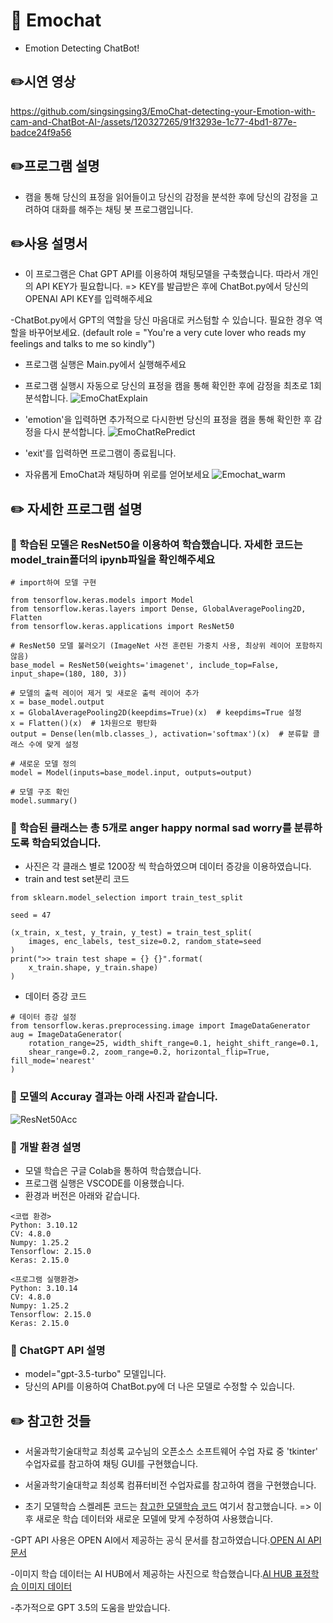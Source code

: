 # 🔎 Emochat
- Emotion Detecting ChatBot!

## ✏️시연 영상


https://github.com/singsingsing3/EmoChat-detecting-your-Emotion-with-cam-and-ChatBot-AI-/assets/120327265/91f3293e-1c77-4bd1-877e-badce24f9a56


## ✏️프로그램 설명
- 캠을 통해 당신의 표정을 읽어들이고 당신의 감정을 분석한 후에 당신의 감정을 고려하여 대화를 해주는 채팅 봇 프로그램입니다.



## ✏️사용 설명서
- 이 프로그램은 Chat GPT API를 이용하여 채팅모델을 구축했습니다. 따라서 개인의 API KEY가 필요합니다.
  => KEY를 발급받은 후에 ChatBot.py에서 당신의 OPENAI API KEY를 입력해주세요

-ChatBot.py에서 GPT의 역할을 당신 마음대로 커스텀할 수 있습니다. 필요한 경우 역할을 바꾸어보세요.
(default role = "You're a very cute lover who reads my feelings and talks to me so kindly")
- 프로그램 실행은 Main.py에서 실행해주세요
  
- 프로그램 실행시 자동으로 당신의 표정을 캠을 통해 확인한 후에 감정을 최초로 1회 분석합니다.
  ![EmoChatExplain](https://github.com/singsingsing3/EmoChat-detecting-your-Emotion-with-cam-and-ChatBot-AI-/assets/120327265/12871d87-9e5a-4db0-affb-72a23bd4f895)

- 'emotion'을 입력하면 추가적으로 다시한번 당신의 표정을 캠을 통해 확인한 후 감정을 다시 분석합니다.
![EmoChatRePredict](https://github.com/singsingsing3/EmoChat-detecting-your-Emotion-with-cam-and-ChatBot-AI-/assets/120327265/c0188390-5311-4b0e-af12-e9a13d9f93c2)

  
- 'exit'를 입력하면 프로그램이 종료됩니다.

- 자유롭게 EmoChat과 채팅하며 위로를 얻어보세요
  ![Emochat_warm](https://github.com/singsingsing3/EmoChat-detecting-your-Emotion-with-cam-and-ChatBot-AI-/assets/120327265/cf7d419c-1157-4314-801f-e58a9d3dc73f)


## ✏️ 자세한 프로그램 설명

### 💬 학습된 모델은 ResNet50을 이용하여 학습했습니다. 자세한 코드는 model_train폴더의 ipynb파일을 확인해주세요
```
# import하여 모델 구현

from tensorflow.keras.models import Model
from tensorflow.keras.layers import Dense, GlobalAveragePooling2D, Flatten
from tensorflow.keras.applications import ResNet50

# ResNet50 모델 불러오기 (ImageNet 사전 훈련된 가중치 사용, 최상위 레이어 포함하지 않음)
base_model = ResNet50(weights='imagenet', include_top=False, input_shape=(180, 180, 3))

# 모델의 출력 레이어 제거 및 새로운 출력 레이어 추가
x = base_model.output
x = GlobalAveragePooling2D(keepdims=True)(x)  # keepdims=True 설정
x = Flatten()(x)  # 1차원으로 평탄화
output = Dense(len(mlb.classes_), activation='softmax')(x)  # 분류할 클래스 수에 맞게 설정

# 새로운 모델 정의
model = Model(inputs=base_model.input, outputs=output)

# 모델 구조 확인
model.summary()

```
### 💬 학습된 클래스는 총 5개로 anger happy normal sad worry를 분류하도록 학습되었습니다.
- 사진은 각 클래스 별로 1200장 씩 학습하였으며 데이터 증강을 이용하였습니다.
- train and test set분리 코드
```
from sklearn.model_selection import train_test_split

seed = 47

(x_train, x_test, y_train, y_test) = train_test_split(
    images, enc_labels, test_size=0.2, random_state=seed
)
print(">> train test shape = {} {}".format(
    x_train.shape, y_train.shape)
)
```
- 데이터 증강 코드
```
# 데이터 증강 설정
from tensorflow.keras.preprocessing.image import ImageDataGenerator
aug = ImageDataGenerator(
    rotation_range=25, width_shift_range=0.1, height_shift_range=0.1,
    shear_range=0.2, zoom_range=0.2, horizontal_flip=True, fill_mode='nearest'
)
```

### 💬 모델의 Accuray 결과는 아래 사진과 같습니다.
![ResNet50Acc](https://github.com/singsingsing3/EmoChat-detecting-your-Emotion-with-cam-and-ChatBot-AI-/assets/120327265/82d8d13b-e263-4e68-8c41-629559710f50)


### 💬 개발 환경 설명
- 모델 학습은 구글 Colab을 통하여 학습했습니다.
- 프로그램 실행은 VSCODE를 이용했습니다.
- 환경과 버전은 아래와 같습니다.
```
<코랩 환경>
Python: 3.10.12 
CV: 4.8.0
Numpy: 1.25.2
Tensorflow: 2.15.0
Keras: 2.15.0
```
```
<프로그램 실행환경>
Python: 3.10.14
CV: 4.8.0
Numpy: 1.25.2
Tensorflow: 2.15.0
Keras: 2.15.0
```

### 💬 ChatGPT API 설명

- model="gpt-3.5-turbo" 모델입니다.
- 당신의 API를 이용하여 ChatBot.py에 더 나은 모델로 수정할 수 있습니다.

## ✏️ 참고한 것들
- 서울과학기술대학교 최성록 교수님의 오픈소스 소프트웨어 수업 자료 중 'tkinter' 수업자료를 참고하여 채팅 GUI를 구현했습니다.
- 서울과학기술대학교 최성록 컴퓨터비전 수업자료를 참고하여 캠을 구현했습니다.
  
- 초기 모델학습 스켈레톤 코드는 [참고한 모델학습 코드](https://velog.io/@robert-lee/Tensorflow-Keras-Multi-Class-Classification-%EC%9D%84-%EA%B5%AC%ED%98%84%ED%95%B4%EB%B3%B4%EC%9E%90) 여기서 참고했습니다.
  => 이후 새로운 학습 데이터와 새로운 모델에 맞게 수정하여 사용했습니다.
  
-GPT API 사용은 OPEN AI에서 제공하는 공식 문서를 참고하였습니다.[OPEN AI API 문서](https://platform.openai.com/docs/api-reference/introduction)

-이미지 학습 데이터는 AI HUB에서 제공하는 사진으로 학습했습니다.[AI HUB 표정학습 이미지 데이터](https://aihub.or.kr/aihubdata/data/view.do?currMenu=115&topMenu=100&dataSetSn=82)

-추가적으로 GPT 3.5의 도움을 받았습니다.

